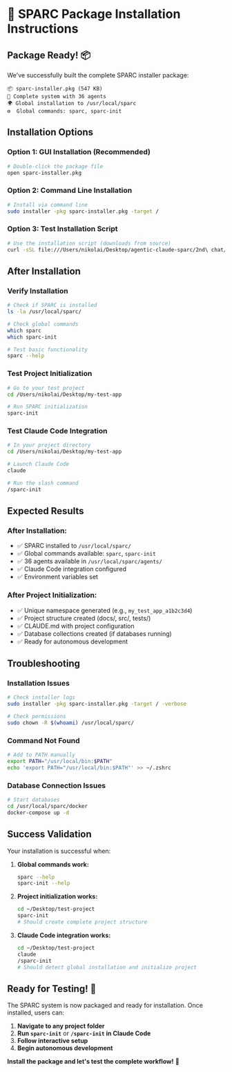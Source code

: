 # 🚀 SPARC Package Installation Instructions

## **Package Ready!** 📦

We've successfully built the complete SPARC installer package:

```
📦 sparc-installer.pkg (547 KB)
📁 Complete system with 36 agents
🌍 Global installation to /usr/local/sparc
⚙️  Global commands: sparc, sparc-init
```

## **Installation Options**

### **Option 1: GUI Installation (Recommended)**
```bash
# Double-click the package file
open sparc-installer.pkg
```

### **Option 2: Command Line Installation**
```bash
# Install via command line
sudo installer -pkg sparc-installer.pkg -target /
```

### **Option 3: Test Installation Script**
```bash
# Use the installation script (downloads from source)
curl -sSL file:///Users/nikolai/Desktop/agentic-claude-sparc/2nd\ chat/3rd\ chat/sparc-cli/install.sh | bash
```

## **After Installation**

### **Verify Installation**
```bash
# Check if SPARC is installed
ls -la /usr/local/sparc/

# Check global commands
which sparc
which sparc-init

# Test basic functionality
sparc --help
```

### **Test Project Initialization**
```bash
# Go to your test project
cd /Users/nikolai/Desktop/my-test-app

# Run SPARC initialization
sparc-init
```

### **Test Claude Code Integration**
```bash
# In your project directory
cd /Users/nikolai/Desktop/my-test-app

# Launch Claude Code
claude

# Run the slash command
/sparc-init
```

## **Expected Results**

### **After Installation:**
- ✅ SPARC installed to `/usr/local/sparc/`
- ✅ Global commands available: `sparc`, `sparc-init`
- ✅ 36 agents available in `/usr/local/sparc/agents/`
- ✅ Claude Code integration configured
- ✅ Environment variables set

### **After Project Initialization:**
- ✅ Unique namespace generated (e.g., `my_test_app_a1b2c3d4`)
- ✅ Project structure created (docs/, src/, tests/)
- ✅ CLAUDE.md with project configuration
- ✅ Database collections created (if databases running)
- ✅ Ready for autonomous development

## **Troubleshooting**

### **Installation Issues**
```bash
# Check installer logs
sudo installer -pkg sparc-installer.pkg -target / -verbose

# Check permissions
sudo chown -R $(whoami) /usr/local/sparc/
```

### **Command Not Found**
```bash
# Add to PATH manually
export PATH="/usr/local/bin:$PATH"
echo 'export PATH="/usr/local/bin:$PATH"' >> ~/.zshrc
```

### **Database Connection Issues**
```bash
# Start databases
cd /usr/local/sparc/docker
docker-compose up -d
```

## **Success Validation**

Your installation is successful when:

1. **Global commands work:**
   ```bash
   sparc --help
   sparc-init --help
   ```

2. **Project initialization works:**
   ```bash
   cd ~/Desktop/test-project
   sparc-init
   # Should create complete project structure
   ```

3. **Claude Code integration works:**
   ```bash
   cd ~/Desktop/test-project
   claude
   /sparc-init
   # Should detect global installation and initialize project
   ```

## **Ready for Testing!** 🎯

The SPARC system is now packaged and ready for installation. Once installed, users can:

1. **Navigate to any project folder**
2. **Run `sparc-init`** or **`/sparc-init` in Claude Code**
3. **Follow interactive setup**
4. **Begin autonomous development**

**Install the package and let's test the complete workflow!** 🚀